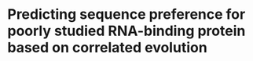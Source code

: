 # Predicting sequence preference for poorly studied RNA-binding protein based on correlated evolution

